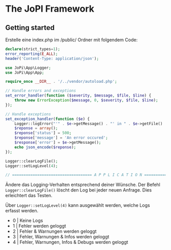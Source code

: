 # The JoPI Framework 
## Getting started

Erstelle eine index.php im /public/ Ordner mit folgendem Code:
```php
declare(strict_types=1);
error_reporting(E_ALL);
header('Content-Type: application/json');

use JoPi\App\Logger;
use JoPi\App\App;

require_once __DIR__ . '/../vendor/autoload.php';

// Handle errors and exceptions
set_error_handler(function ($severity, $message, $file, $line) {
    throw new ErrorException($message, 0, $severity, $file, $line);
});

// Handle exceptions
set_exception_handler(function ($e) {
    Logger::logError("'" . $e->getMessage() . "' in " . $e->getFile() . " on line " . $e->getLine());
    $reponse = array();
    $reponse['status'] = 500;
    $reponse['message'] = 'An error occured';
    $response['error'] = $e->getMessage();
    echo json_encode($reponse);
});

Logger::clearLogFile();
Logger::setLogLevel(4);

// =================================== A P P L I C A T I O N ===================================
```

Ändere das Logging-Verhalten entsprechend deiner Wünsche. Der Befehl ```Logger::clearLogFile()``` 
löscht den Log bei jeder neuen Anfrage. Dies erleichtert das Testen.

Über ```Logger::setLogLevel(4)``` kann ausgewählt werden, welche Logs erfasst werden.
- 0     |       Keine Logs
- 1     |       Fehler werden geloggt
- 2     |       Fehler & Warnungen werden geloggt
- 3     |       Fehler, Warnungen & Infos werden geloggt
- 4     |       Fehler, Warnungen, Infos & Debugs werden geloggt


